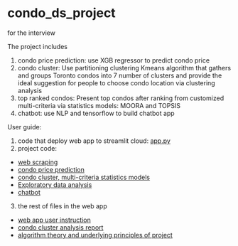 # condo_ds_project 
for the interview

The project includes

1. condo price prediction: use XGB regressor to predict condo price 
2. condo cluster: Use partitioning clustering Kmeans algorithm that gathers and groups Toronto condos into 7 number of clusters and provide the ideal suggestion for people to choose condo location via clustering analysis
3. top ranked condos: Present top condos after ranking from customized
multi-criteria via statistics models: MOORA and TOPSIS
4. chatbot: use NLP and tensorflow to build chatbot app

User guide:
1. code that deploy web app to streamlit cloud: [app.py](https://github.com/Libby007/condo_ds_project/blob/main/app.py)
2. project code: 
* [web scraping](https://github.com/Libby007/condo_ds_project/blob/main/code/scrape_code.ipynb)
* [condo price prediction](https://github.com/Libby007/condo_ds_project/blob/main/code/condo_analysis.ipynb)
* [condo cluster, multi-criteria statistics models](https://github.com/Libby007/condo_ds_project/blob/main/code/condo_cluster.ipynb)
* [Exploratory data analysis](https://github.com/Libby007/condo_ds_project/blob/main/code/Exploratory_data_analysis.ipynb)
* [chatbot](https://github.com/Libby007/condo_ds_project/blob/main/code/chatbot_main_file.py)
3. the rest of files in the web app
* [web app user instruction](https://github.com/Libby007/condo_ds_project/blob/main/MergedImages.png)
* [condo cluster analysis report](https://github.com/Libby007/condo_ds_project/blob/main/cluster_ppt.pdf)
* [algorithm theory and underlying principles of project](https://github.com/Libby007/condo_ds_project/blob/main/theory_ppt.pdf)
